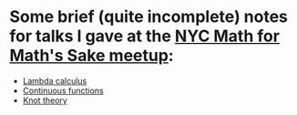 # Some brief (quite incomplete) notes for talks I gave at the [NYC Math for Math's Sake meetup](https://www.meetup.com/nyc-math/):

* [Lambda calculus](https://github.com/mkoconnor/math-meetup-notes/blob/master/pdfs/Lambda%20calculus.pdf)
* [Continuous functions](https://github.com/mkoconnor/math-meetup-notes/blob/master/pdfs/Continuous%20functions.pdf)
* [Knot theory](https://github.com/mkoconnor/math-meetup-notes/blob/master/pdfs/Knot%20theory%20notes.pdf)
